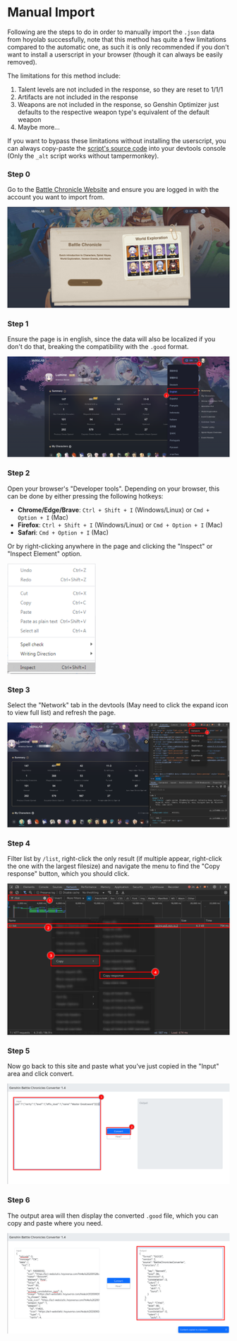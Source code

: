 # Manual Import

Following are the steps to do in order to manually import the `.json` data from
hoyolab successfully, note that this method has quite a few limitations compared
to the automatic one, as such it is only recommended if you don't want to
install a userscript in your browser (though it can always be easily removed).

The limitations for this method include:

1. Talent levels are not included in the response, so they are reset to 1/1/1
2. Artifacts are not included in the response
3. Weapons are not included in the response, so Genshin Optimizer just defaults
to the respective weapon type's equivalent of the default weapon
4. Maybe more...

If you want to bypass these limitations without installing the userscript, you
can always copy-paste the
[script's source code](https://github.com/kazmath/battlechronicle-importer/blob/main/bc_importer_alt.user.js)
into your devtools console (Only the `_alt` script works without tampermonkey).

### Step 0

Go to the [Battle Chronicle Website](https://act.hoyolab.com/app/community-game-records-sea/index.html) and ensure you are logged
in with the account you want to import from.

![Step 0](doc/manual_step0.png)

### Step 1

Ensure the page is in english, since the data will also be localized if you
don't do that, breaking the compatibility with the `.good` format.

![Step 1](doc/manual_step1.png)

### Step 2

Open your browser's "Developer tools". Depending on your browser, this can be
done by either pressing the following hotkeys:

- **Chrome/Edge/Brave**: `Ctrl + Shift + I` (Windows/Linux) or
`Cmd + Option + I` (Mac)
- **Firefox**: `Ctrl + Shift + I` (Windows/Linux) or `Cmd + Option + I` (Mac)
- **Safari**: `Cmd + Option + I` (Mac)

Or by right-clicking anywhere in the page and clicking the "Inspect" or "Inspect
Element" option.

<img src="doc/manual_step2.png" alt="Step 2" style="width:200px;"/>

### Step 3

Select the "Network" tab in the devtools (May need to click the expand icon to
view full list) and refresh the page.

![Step 3](doc/manual_step3.png)

### Step 4

Filter list by `/list`, right-click the only result (if multiple appear,
right-click the one with the largest filesize) and navigate the menu to find the
"Copy response" button, which you should click.

![Step 4](doc/manual_step4.png)

### Step 5

Now go back to this site and paste what you've just copied in the "Input" area
and click convert.

![Step 5](doc/manual_step5.png)

### Step 6

The output area will then display the converted `.good` file, which you can copy
and paste where you need.

![Step 6](doc/manual_step6.png)
